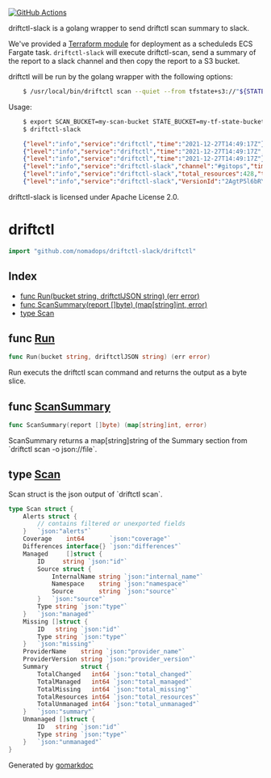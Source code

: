 <!-- Code generated by gomarkdoc. DO NOT EDIT -->

[![GitHub Actions](https://github.com/nomadops/driftctl-slack/actions/workflows/ci.yml/badge.svg?branch=main)](https://github.com/nomadops/driftctl-slack/actions/workflows/ci.yml)

driftctl-slack is a golang wrapper to send driftctl scan summary to slack.

We've provided a [Terraform module](https://github.com/nomadops/terraform-aws-driftctl-slack) for deployment as a scheduleds ECS Fargate task. 
`driftctl-slack` will execute driftctl-scan, send a summary of the report to a slack channel and then copy the report to a S3 bucket.

driftctl will be run by the golang wrapper with the following options:
```bash
	$ /usr/local/bin/driftctl scan --quiet --from tfstate+s3://"${STATE_BUCKET}"/**/*.tfstate -o json://"${DRIFTCTL_JSON}"
````

Usage:
```bash
	$ export SCAN_BUCKET=my-scan-bucket STATE_BUCKET=my-tf-state-bucket TOKEN=my-slack-token CHANNEL="#gitops"
	$ driftctl-slack
```

```json
	{"level":"info","service":"driftctl","time":"2021-12-27T14:49:17Z"}
	{"level":"info","service":"driftctl","time":"2021-12-27T14:49:17Z","message":"Driftctl scan detected drift."}
	{"level":"info","service":"driftctl","time":"2021-12-27T14:49:17Z"}
	{"level":"info","service":"driftctl-slack","channel":"#gitops","time":"2021-12-27T14:49:17Z","message":"Message successfully sent to slack."}
	{"level":"info","service":"driftctl-slack","total_resources":428,"total_changed":0,"total_unmanaged":307,"total_missing":7,"total_managed":114,"time":"2021-12-27T14:49:17Z","message":"Driftctl scan summary"}
	{"level":"info","service":"driftctl-slack","VersionId":"2AgtP5l6bRYGW30DJtT_89K_GueXeW7m","ti
```


driftctl-slack is licensed under Apache License 2.0.


# driftctl

```go
import "github.com/nomadops/driftctl-slack/driftctl"
```

## Index

- [func Run(bucket string, driftctlJSON string) (err error)](<#func-run>)
- [func ScanSummary(report []byte) (map[string]int, error)](<#func-scansummary>)
- [type Scan](<#type-scan>)


## func [Run](<https://github.com/nomadops/driftctl-slack/blob/main/driftctl/driftctl.go#L81>)

```go
func Run(bucket string, driftctlJSON string) (err error)
```

Run executs the driftctl scan command and returns the output as a byte slice\.

## func [ScanSummary](<https://github.com/nomadops/driftctl-slack/blob/main/driftctl/driftctl.go#L65>)

```go
func ScanSummary(report []byte) (map[string]int, error)
```

ScanSummary returns a map\[string\]string of the Summary section from \`driftctl scan \-o json://file\`\.

## type [Scan](<https://github.com/nomadops/driftctl-slack/blob/main/driftctl/driftctl.go#L12-L46>)

Scan struct is the json output of \`driftctl scan\`\.

```go
type Scan struct {
    Alerts struct {
        // contains filtered or unexported fields
    }   `json:"alerts"`
    Coverage    int64       `json:"coverage"`
    Differences interface{} `json:"differences"`
    Managed     []struct {
        ID     string `json:"id"`
        Source struct {
            InternalName string `json:"internal_name"`
            Namespace    string `json:"namespace"`
            Source       string `json:"source"`
        }   `json:"source"`
        Type string `json:"type"`
    }   `json:"managed"`
    Missing []struct {
        ID   string `json:"id"`
        Type string `json:"type"`
    }   `json:"missing"`
    ProviderName    string `json:"provider_name"`
    ProviderVersion string `json:"provider_version"`
    Summary         struct {
        TotalChanged   int64 `json:"total_changed"`
        TotalManaged   int64 `json:"total_managed"`
        TotalMissing   int64 `json:"total_missing"`
        TotalResources int64 `json:"total_resources"`
        TotalUnmanaged int64 `json:"total_unmanaged"`
    }   `json:"summary"`
    Unmanaged []struct {
        ID   string `json:"id"`
        Type string `json:"type"`
    }   `json:"unmanaged"`
}
```



Generated by [gomarkdoc](<https://github.com/princjef/gomarkdoc>)
